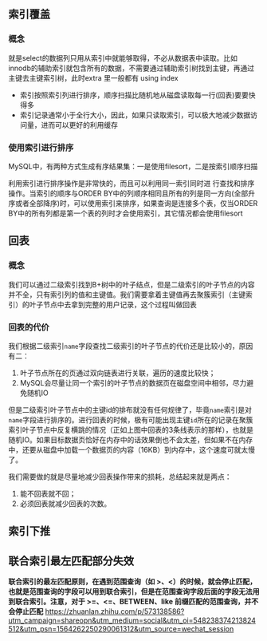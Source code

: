 ## 索引覆盖
### 概念
就是select的数据列只用从索引中就能够取得，不必从数据表中读取。比如innodb的辅助索引就包含所有的数据，不需要通过辅助索引树找到主键，再通过主键去主键索引树，此时extra 里一般都有 using index
- 索引按照索引列进行排序，顺序扫描比随机地从磁盘读取每一行(回表)要要快得多
- 索引记录通常小于全行大小，因此，如果只读取索引，可以极大地减少数据访问量，进而可以更好的利用缓存

### 使用索引进行排序
MySQL中，有两种方式生成有序结果集：一是使用filesort，二是按索引顺序扫描

利用索引进行排序操作是非常快的，而且可以利用同一索引同时进 行查找和排序操作。当索引的顺序与ORDER BY中的列顺序相同且所有的列是同一方向(全部升序或者全部降序)时，可以使用索引来排序，如果查询是连接多个表，仅当ORDER BY中的所有列都是第一个表的列时才会使用索引，其它情况都会使用filesort

## 回表
### 概念
我们可以通过二级索引找到B+树中的叶子结点，但是二级索引的叶子节点的内容并不全，只有索引列的值和主键值。我们需要拿着主键值再去聚簇索引（主键索引）的叶子节点中去拿到完整的用户记录，这个过程叫做回表

### 回表的代价
我们根据二级索引`name`字段查找二级索引的叶子节点的代价还是比较小的，原因有二：
1.  叶子节点所在的页通过双向链表进行关联，遍历的速度比较快；
2.  MySQL会尽量让同一个索引的叶子节点的数据页在磁盘空间中相邻，尽力避免随机IO

但是二级索引叶子节点中的主键id的排布就没有任何规律了，毕竟`name`索引是对`name`字段进行排序的。进行回表的时候，极有可能出现主键`id`所在的记录在聚簇索引叶子节点中反复横跳的情况（正如上图中回表的3条线表示的那样），也就是随机IO。如果目标数据页恰好在内存中的话效果倒也不会太差，但如果不在内存中，还要从磁盘中加载一个数据页的内容（16KB）到内存中，这个速度可就太慢了。

我们需要做的就是尽量地减少回表操作带来的损耗，总结起来就是两点：
1.  能不回表就不回；
2.  必须回表就减少回表的次数。

## 索引下推



## 联合索引最左匹配部分失效

**联合索引的最左匹配原则，在遇到范围查询（如 >、<）的时候，就会停止匹配，也就是范围查询的字段可以用到联合索引，但是在范围查询字段后面的字段无法用到联合索引。注意，对于 >=、<=、BETWEEN、like 前缀匹配的范围查询，并不会停止匹配**
https://zhuanlan.zhihu.com/p/573138586?utm_campaign=shareopn&utm_medium=social&utm_oi=548238374213824512&utm_psn=1564262250290061312&utm_source=wechat_session